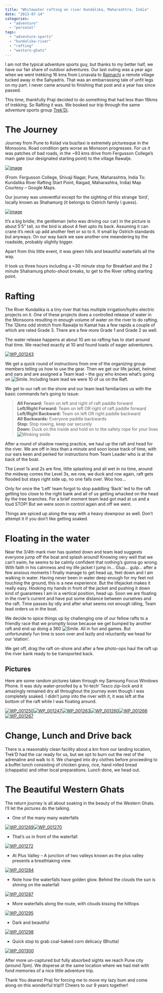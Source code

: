 ```yaml
---
title: "Whitewater rafting on river Kundalika, Maharashtra, India"
date: "2013-07-14"
categories: 
  - "adventure"
  - "personal"
tags: 
  - "adventure-sports"
  - "kundalika-river"
  - "rafting"
  - "western-ghats"
---
```


I am not the typical adventure sports guy, but thanks to my better half, we have our fair share of outdoor adventures. Our last outing was a year ago when we went trekking 16 kms from Lonavala to [Rajmachi](http://en.wikipedia.org/wiki/Rajmachi "Rajmachi on Wikipedia") a remote village tucked away in the Sahyadris. That was an embarrassing tale of unfit legs on my part. I never came around to finishing that post and a year has since passed.

This time, thankfully Praji decided to do something that had less than 16kms of trekking. So Rafting it was. We booked our trip through the same adventure sports group [Trek’Di](http://trekdi.com/).

# The Journey

Journey from Pune to Kolad via bus/taxi is extremely picturesque in the Monsoons. Road condition gets worse as Monsoon progresses. For us it was patches of bad roads, in the ~93 kms drive from Fergusson College’s main gate (our designated starting point) to the village Rawalje.

[![image](/images/blog/2013/07/images/image_thumb6.png "image")](/images/blog/2013/07/images/image6.png)

(From: Fergusson College, Shivaji Nagar, Pune, Maharashtra, India To: Kundalika River Rafting Start Point, Raigad, Maharashtra, India) Map Courtesy – Google Maps.

Our journey was uneventful except for the sighting of this strange ‘bird’, locally known as Shahamurg (it belongs to Ostrich family I guess).

[![image](/images/blog/2013/07/images/image_thumb7.png "image")](/images/blog/2013/07/images/image7.png)

It’s a big bridie, the gentleman (who was driving our car) in the picture is about 5’5” tall, so the bird is about 4 feet upto its back. Assuming it can crane it’s neck up add another feet or so to it. It small by Ostrich standards but anyways. On our way back we saw another one meandering by the roadside, probably slightly bigger.

Apart from this little event, it was green hills and beautiful waterfalls all the way.

It took us three hours including a ~30 minute stop for Breakfast and the 2 minute Shahamurg photo-shoot breaks, to get to the River rafting starting point.

# Rafting

The River Kundalika is a tiny river that has multiple irrigation/hydro electric projects on it. One of these projects does a controlled release of water in the Monsoons resulting in enough volume of water on the river to do rafting. The 12kms odd stretch from Rawalje to Kamat has a few rapids a couple of which are rated Grade 3. There are a few more Grade 1 and Grade 2 as well.

The water release happens at about 10 am so rafting has to start around that time. We reached exactly at 10 and found loads of eager adventurers.

[![WP_001243](/images/blog/2013/07/images/wp_001243_thumb.jpg "WP_001243")](/images/blog/2013/07/images/wp_001243.jpg)

We get a quick round of instructions from one of the organizing group members telling us how to use the gear. Then we get our life jacket, helmet and oars and are assigned a Team lead – the guy who knows what’s going on ![Smile](/images/blog/2013/07/images/wlemoticon-smile.png). Including team lead we were 10 of us on the Raft.

We get to our raft on the shore and our team lead familiarizes us with the basic commands he’s going to issue:

> **All Forward:** Team on left and right of raft paddle forward  
> **Left/Right Forward:** Team on left OR right of raft paddle forward  
> **Left/Right Backward:** Team on left OR right paddle backward  
> **All Backwards:** Everyone paddle backwards  
> **Stop:** Stop rowing, keep oar securely  
> **Down:** Duck on the inside and hold on to the safety rope for your lives ![Winking smile](/images/blog/2013/07/images/wlemoticon-winkingsmile1.png)

After a round of shadow rowing practice, we haul up the raft and head for the river. We are off in less than a minute and soon loose track of time, with our ears keen and perked for instructions from Team Leader who is at the back of the boat.

The Level 1s and 2s are fine, little splashing and all wet in no time, around the midway comes the Level 3s, we row, we duck and row again, raft gets flooded but stays right side up, no one falls over. Woo hoo…

Only for once the ‘Left’ team forgot to stop paddling ‘Back’ led to the raft getting too close to the right bank and all of us getting whacked on the head by the tree branches. For a brief moment team lead got mad at us and a loud STOP! But we were soon in control again and off we went.

Things are spiced up along the way with a heavy downpour as well. Don’t attempt it if you don’t like getting soaked.

# Floating in the water

Near the 3/4th mark river has quieted down and team lead suggests everyone jump off the boat and splash around! Knowing very well that we can’t swim, he seems to be calmly confident that nothing’s gonna go wrong. With faith in his calmness and my life jacket I jump in… Glup… gulp… after a few anxious moments I finally manage to get head up, feet down and I am walking in water. Having never been in water deep enough for my feet not touching the ground, this is a new experience. But the lifejacket makes it really easy. Hooking my hands in front of the jacket and pushing it down kind of guarantees I am in a vertical position, head up. Soon we are floating in the river’s current and have put some distance between ourselves and the raft. Time passes by idly and after what seems not enough idling, Team lead orders us in the boat.

We decide to spice things up by challenging one of our fellow rafts to a friendly race that we promptly loose because we get bumped by another raft and end up doing a 360 ![Smile](/images/blog/2013/07/images/wlemoticon-smile.png). All in fun and games. But unfortunately fun time is soon over and lazily and reluctantly we head for our ‘station’.

We get off, drag the raft on-shore and after a few photo-ops haul the raft up the river bank ready to be transported back.

## Pictures

Here are some random pictures taken through my Samsung Focus Windows Phone. It was duly water-proofed by a ‘hi-tech’ Tesco zip-lock and it amazingly remained dry all throughout the journey even though I was completely soaked. I didn’t jump into the river with it, it was left at the bottom of the raft while I was floating around.

[![WP_001250](/images/blog/2013/07/images/wp_001250_thumb.jpg "WP_001250")](/images/blog/2013/07/images/wp_001250.jpg)[![WP_001247](/images/blog/2013/07/images/wp_001247_thumb.jpg "WP_001247")](/images/blog/2013/07/images/wp_001247.jpg)[![WP_001263](/images/blog/2013/07/images/wp_001263_thumb.jpg "WP_001263")](/images/blog/2013/07/images/wp_001263.jpg)[![WP_001260](/images/blog/2013/07/images/wp_001260_thumb.jpg "WP_001260")](/images/blog/2013/07/images/wp_001260.jpg)[![WP_001266](/images/blog/2013/07/images/wp_001266_thumb.jpg "WP_001266")](/images/blog/2013/07/images/wp_001266.jpg)[![WP_001267](/images/blog/2013/07/images/wp_001267_thumb.jpg "WP_001267")](/images/blog/2013/07/images/wp_001267.jpg)

# Change, Lunch and Drive back

There is a reasonably clean facility about a km from our landing location, Trek’D had the car ready for us, but we opt to burn out the rest of the adrenaline and walk to it. We changed into dry clothes before proceeding to a buffet lunch consisting of chicken gravy, rice, hand rolled bread (chappatis) and other local preparations. Lunch done, we head out.

# The Beautiful Western Ghats

The return journey is all about soaking in the beauty of the Western Ghats. I’ll let the pictures do the talking.

- One of the many many waterfalls

[![WP_001269](/images/blog/2013/07/images/wp_001269_thumb.jpg "WP_001269")](/images/blog/2013/07/images/wp_001269.jpg)[![WP_001270](/images/blog/2013/07/images/wp_001270_thumb.jpg "WP_001270")](/images/blog/2013/07/images/wp_001270.jpg)

- That’s us in front of the waterfall

[![WP_001272](/images/blog/2013/07/images/wp_001272_thumb.jpg "WP_001272")](/images/blog/2013/07/images/wp_001272.jpg)

- At Plus Valley – A junction of two valleys known as the plus valley presents a breathtaking view.

[![WP_001284](/images/blog/2013/07/images/wp_001284_thumb.jpg "WP_001284")](/images/blog/2013/07/images/wp_001284.jpg)

- Note how the waterfalls have golden glow. Behind the clouds the sun is shining on the waterfall

[![WP_001287](/images/blog/2013/07/images/wp_001287_thumb.jpg "WP_001287")](/images/blog/2013/07/images/wp_001287.jpg)

- More waterfalls along the route, with clouds kissing the hilltops

[![WP_001295](/images/blog/2013/07/images/wp_001295_thumb.jpg "WP_001295")](/images/blog/2013/07/images/wp_001295.jpg)

- Dark and beautiful

[![WP_001298](/images/blog/2013/07/images/wp_001298_thumb.jpg "WP_001298")](/images/blog/2013/07/images/wp_001298.jpg)

- Quick stop to grab coal-baked corn delicacy (Bhutta)

[![WP_001300](/images/blog/2013/07/images/wp_001300_thumb.jpg "WP_001300")](/images/blog/2013/07/images/wp_001300.jpg)

After more un-captured but fully absorbed sights we reach Pune city (around 7pm). We disperse at the same location where we had met with fond memories of a nice little adventure trip.

Thank You dearest Praji for forcing me to move my lazy bum and come along on this wonderful trip!!! Cheers to our 9 years together!
